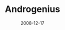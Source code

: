 ---
type: compilation
title: Androgenius
date: 2008-12-17
label: CNR
catalog: 123-456-789
img: /images/compilations/androgenius.jpg
discs:
  - title: Future?
    tracks:
      - title: Save Myself
        subtitle: Alternate version
      - 4th Rate Razorback
      - I Should Have Known Better
      - Over & Over... Again
      - Falling Down
      - Make Way (For The Messenger)
      - Piano Solo (Chopin, Tschaikovsky)
      - A New World
      - I'm Going Under (Sedated)
      - Fear Of Heights
      - title: S.O.S.
        subtitle: Alternate version
      - Flick Of The Wrist
      - Exodus Elephantes
      - I Can't Get Over You
  - title: Past
    tracks:
      - Back To The Future Theme
      - title: The Magic Breeze
        subtitle: 2008 recording
      - What In The World I'm Waiting For
      - title: Over And Over Again
        subtitle: 2008 recording
      - title: No Turning Back
        subtitle: 2008 recording
      - Dear Dad
      - She (Abandoned Heart)
      - Just A Dream (Someone Sold The World)
      - I Believe In Music
      - The Cold And Lonely Lie
      - Visionary Victim
      - The Way To Get Home
      - Believing Is Seeing
      - Rock Me Like A Hurricane
      - title: I Believe In You
        subtitle: 2008 recording
      - Rise And Shine (Reprise) The Victory Anthem
credits:
  - key: Artwork
    value: Robby Valentine
  - key: Production
    value: John Sonneveld
  - key: Mixing
    value: Robby Valentine
---